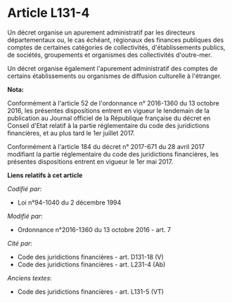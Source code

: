 # Article L131-4

Un décret organise un apurement administratif par les directeurs départementaux ou, le cas échéant, régionaux des finances
publiques des comptes de certaines catégories de collectivités, d'établissements publics, de sociétés, groupements et
organismes des collectivités d'outre-mer.

Un décret organise également l'apurement administratif des comptes de certains établissements ou organismes de diffusion
culturelle à l'étranger.

**Nota:**

Conformément à l'article 52 de l'ordonnance n° 2016-1360 du 13 octobre 2016, les présentes dispositions entrent en vigueur le
lendemain de la publication au Journal officiel de la République française du décret en Conseil d'Etat relatif à la partie
réglementaire du code des juridictions financières, et au plus tard le 1er juillet 2017.

Conformément à l'article 184 du décret n° 2017-671 du 28 avril 2017 modifiant la partie réglementaire du code des
juridictions financières, les présentes dispositions entrent en vigueur le 1er mai 2017.

**Liens relatifs à cet article**

_Codifié par_:

  - Loi n°94-1040 du 2 décembre 1994

_Modifié par_:

  - Ordonnance n°2016-1360 du 13 octobre 2016 - art. 7

_Cité par_:

  - Code des juridictions financières - art. D131-18 (V)
  - Code des juridictions financières - art. L231-4 (Ab)

_Anciens textes_:

  - Code des juridictions financières - art. L131-5 (VT)
